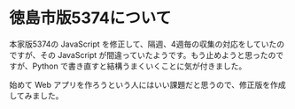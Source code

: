 # 徳島市版5374について
本家版5374の JavaScript を修正して、隔週、4週毎の収集の対応をしていたのですが、その JavaScript が間違っていたようです。もう止めようと思ったのですが、Python で書き直すと結構うまくいくことに気が付きました。

始めて Web アプリを作ろうという人にはいい課題だと思うので、修正版を作成してみました。


